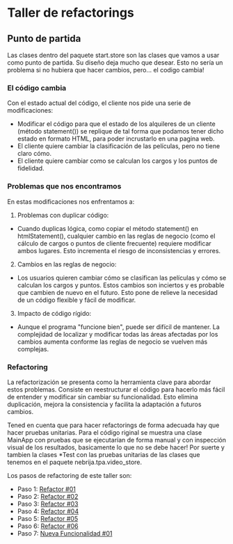 # Taller de refactorings

## Punto de partida

Las clases dentro del paquete start.store son las clases que vamos a usar como punto de partida. Su diseño deja mucho
que desear. Esto no sería un problema si no hubiera que hacer cambios, pero... el codigo cambia!

### El código cambia

Con el estado actual del código, el cliente nos pide una serie de modificaciones: 
* Modificar el código para que el estado de los alquileres de un cliente (método statement()) 
se replique de tal forma que podamos tener dicho estado en formato HTML, para poder incrustarlo en una pagina web.
* El cliente quiere cambiar la clasificación de las películas, pero no tiene claro cómo.
* El cliente quiere cambiar como se calculan los cargos y los puntos de fidelidad.

### Problemas que nos encontramos 

En estas modificaciones nos enfrentamos a:

1. Problemas con duplicar código:
  * Cuando duplicas lógica, como copiar el método statement() en htmlStatement(), cualquier cambio 
en las reglas de negocio (como el cálculo de cargos o puntos de cliente frecuente) requiere modificar ambos lugares. 
Esto incrementa el riesgo de inconsistencias y errores.
2. Cambios en las reglas de negocio:
  * Los usuarios quieren cambiar cómo se clasifican las películas y cómo se calculan 
los cargos y puntos. Estos cambios son inciertos y es probable que cambien de nuevo en el futuro. 
Esto pone de relieve la necesidad de un código flexible y fácil de modificar.
3. Impacto de código rígido:
  * Aunque el programa "funcione bien", puede ser difícil de mantener. La complejidad de localizar y 
modificar todas las áreas afectadas por los cambios aumenta conforme las reglas de negocio se vuelven más complejas.

### Refactoring 

La refactorización se presenta como la herramienta clave para abordar estos problemas. 
Consiste en reestructurar el código para hacerlo más fácil de entender y modificar
sin cambiar su funcionalidad. Esto elimina duplicación, mejora la consistencia y facilita la 
adaptación a futuros cambios.

Tened en cuenta que para hacer refactorings de forma adecuada hay que hacer pruebas unitarias. 
Para el código riginal se muestra una clase MainApp con pruebas que se ejecutarían de forma manual y con inspección
visual de los resultados, basicamente lo que no se debe hacer! Por suerte y tambien la clases *Test con las 
pruebas unitarias de las clases que tenemos en el paquete nebrija.tpa.video_store.

Los pasos de refactoring de este taller son:

* Paso 1: [Refactor #01](Step01_Refactor.md)
* Paso 2: [Refactor #02](Step02_Refactor.md)
* Paso 3: [Refactor #03](Step03_Refactor.md)
* Paso 4: [Refactor #04](Step04_Refactor.md)
* Paso 5: [Refactor #05](Step05_Refactor.md)
* Paso 6: [Refactor #06](Step06_Refactor.md)
* Paso 7: [Nueva Funcionalidad #01](Step07_NewFunctionality.md)




